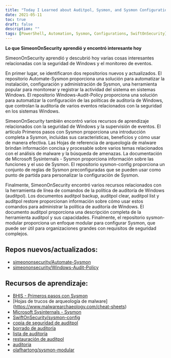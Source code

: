 ```yaml
---
title: "Today I Learned about Auditpol, Sysmon, and Sysmon Configurations"
date: 2021-05-11
toc: true
draft: false
description: ""
tags: [PowerShell, Automation, Sysmon, Configurations, SwiftOnSecurity]
---
```


   **Lo que SimeonOnSecurity aprendió y encontró interesante hoy**  SimeonOnSecurity aprendió y descubrió hoy varias cosas interesantes relacionadas con la seguridad de Windows y el monitoreo de eventos.  En primer lugar, se identificaron dos repositorios nuevos y actualizados. El repositorio Automate-Sysmon proporciona una solución para automatizar la instalación, configuración y administración de Sysmon, una herramienta popular para monitorear y registrar la actividad del sistema en sistemas Windows. El repositorio Windows-Audit-Policy proporciona una solución para automatizar la configuración de las políticas de auditoría de Windows, que controlan la auditoría de varios eventos relacionados con la seguridad en los sistemas Windows.  SimeonOnSecurity también encontró varios recursos de aprendizaje relacionados con la seguridad de Windows y la supervisión de eventos. El artículo Primeros pasos con Sysmon proporciona una introducción completa a Sysmon, incluidas sus características, beneficios y cómo usar de manera efectiva. Las Hojas de referencia de arqueología de malware brindan información concisa y procesable sobre varios temas relacionados con el análisis de malware y la búsqueda de amenazas. La documentación de Microsoft Sysinternals - Sysmon proporciona información sobre las funciones y el uso de Sysmon. El repositorio sysmon-config proporciona un conjunto de reglas de Sysmon preconfiguradas que se pueden usar como punto de partida para personalizar la configuración de Sysmon.  Finalmente, SimeonOnSecurity encontró varios recursos relacionados con la herramienta de línea de comandos de la política de auditoría de Windows (auditpol). Los documentos auditpol backup, auditpol clear, auditpol list y auditpol restore proporcionan información sobre cómo usar estos comandos para administrar la política de auditoría de Windows. El documento auditpol proporciona una descripción completa de la herramienta auditpol y sus capacidades. Finalmente, el repositorio sysmon-modular proporciona un enfoque modular para configurar Sysmon, que puede ser útil para organizaciones grandes con requisitos de seguridad complejos.  ## Repos nuevos/actualizados:  - [simeononsecurity/Automate-Sysmon](https://github.com/simeononsecurity/Automate-Sysmon) - [simeononsecurity/Windows-Audit-Policy](https://github.com/simeononsecurity/Windows-Audit-Policy)  ## Recursos de aprendizaje:  - [BHIS - Primeros pasos con Sysmon](https://www.blackhillsinfosec.com/getting-started-with-sysmon/) - [Hojas de trucos de arqueología de malware] (https://www.malwarearchaeology.com/cheat-sheets) - [Microsoft Sysinternals - Sysmon](https://docs.microsoft.com/en-us/sysinternals/downloads/sysmon) - [SwiftOnSecurity/sysmon-config](https://github.com/SwiftOnSecurity/sysmon-config) - [copia de seguridad de auditpol](https://docs.microsoft.com/en-us/windows-server/administration/windows-commands/auditpol-backup) - [borrado de auditoría](https://docs.microsoft.com/en-us/windows-server/administration/windows-commands/auditpol-clear) - [lista de auditoría](https://docs.microsoft.com/en-us/windows-server/administration/windows-commands/auditpol-list) - [restauración de auditpol](https://docs.microsoft.com/en-us/windows-server/administration/windows-commands/auditpol-restore) - [auditoria](https://docs.microsoft.com/en-us/windows-server/administration/windows-commands/auditpol) - [olafhartong/sysmon-modular](https://github.com/olafhartong/sysmon-modular)